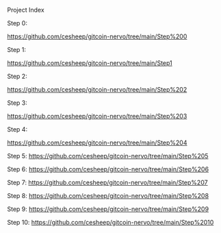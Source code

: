 Project Index

Step 0: 

https://github.com/cesheep/gitcoin-nervo/tree/main/Step%200

Step 1: 

https://github.com/cesheep/gitcoin-nervo/tree/main/Step1

Step 2: 

https://github.com/cesheep/gitcoin-nervo/tree/main/Step%202

Step 3: 

https://github.com/cesheep/gitcoin-nervo/tree/main/Step%203

Step 4: 

https://github.com/cesheep/gitcoin-nervo/tree/main/Step%204

Step 5:
https://github.com/cesheep/gitcoin-nervo/tree/main/Step%205

Step 6:
https://github.com/cesheep/gitcoin-nervo/tree/main/Step%206

Step 7:
https://github.com/cesheep/gitcoin-nervo/tree/main/Step%207

Step 8:
https://github.com/cesheep/gitcoin-nervo/tree/main/Step%208

Step 9:
https://github.com/cesheep/gitcoin-nervo/tree/main/Step%209

Step 10:
https://github.com/cesheep/gitcoin-nervo/tree/main/Step%2010

